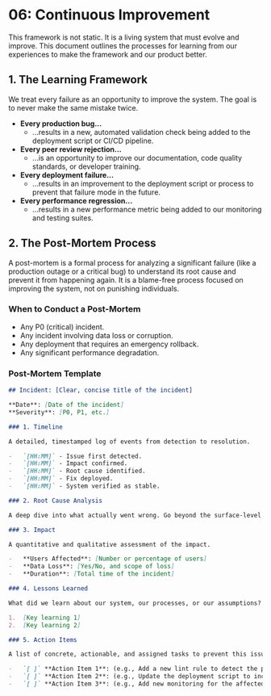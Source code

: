 # 06: Continuous Improvement

This framework is not static. It is a living system that must evolve and improve. This document outlines the processes for learning from our experiences to make the framework and our product better.

## 1. The Learning Framework

We treat every failure as an opportunity to improve the system. The goal is to never make the same mistake twice.

-   **Every production bug...**
    -   ...results in a new, automated validation check being added to the deployment script or CI/CD pipeline.
-   **Every peer review rejection...**
    -   ...is an opportunity to improve our documentation, code quality standards, or developer training.
-   **Every deployment failure...**
    -   ...results in an improvement to the deployment script or process to prevent that failure mode in the future.
-   **Every performance regression...**
    -   ...results in a new performance metric being added to our monitoring and testing suites.

## 2. The Post-Mortem Process

A post-mortem is a formal process for analyzing a significant failure (like a production outage or a critical bug) to understand its root cause and prevent it from happening again. It is a blame-free process focused on improving the system, not on punishing individuals.

### When to Conduct a Post-Mortem

-   Any P0 (critical) incident.
-   Any incident involving data loss or corruption.
-   Any deployment that requires an emergency rollback.
-   Any significant performance degradation.

### Post-Mortem Template

```markdown
## Incident: [Clear, concise title of the incident]

**Date**: [Date of the incident]
**Severity**: [P0, P1, etc.]

### 1. Timeline

A detailed, timestamped log of events from detection to resolution.

-   `[HH:MM]` - Issue first detected.
-   `[HH:MM]` - Impact confirmed.
-   `[HH:MM]` - Root cause identified.
-   `[HH:MM]` - Fix deployed.
-   `[HH:MM]` - System verified as stable.

### 2. Root Cause Analysis

A deep dive into what actually went wrong. Go beyond the surface-level cause (e.g., "bad code was pushed") to understand the systemic failure (e.g., "the automated tests did not have coverage for this edge case, allowing the bad code to be merged").

### 3. Impact

A quantitative and qualitative assessment of the impact.

-   **Users Affected**: [Number or percentage of users]
-   **Data Loss**: [Yes/No, and scope of loss]
-   **Duration**: [Total time of the incident]

### 4. Lessons Learned

What did we learn about our system, our processes, or our assumptions?

1.  [Key learning 1]
2.  [Key learning 2]

### 5. Action Items

A list of concrete, actionable, and assigned tasks to prevent this issue from recurring.

-   `[ ]` **Action Item 1**: (e.g., Add a new lint rule to detect the problematic pattern). Owner: [Name]. Due: [Date].
-   `[ ]` **Action Item 2**: (e.g., Update the deployment script to include a new validation check). Owner: [Name]. Due: [Date].
-   `[ ]` **Action Item 3**: (e.g., Add new monitoring for the affected system). Owner: [Name]. Due: [Date].
```
